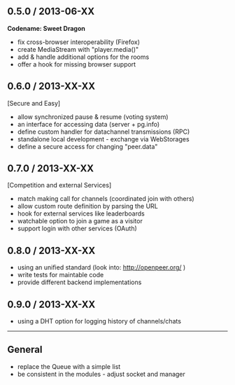 ## 0.5.0 / 2013-06-XX

__Codename: Sweet Dragon__

* fix cross-browser interoperability (Firefox)
* create MediaStream with "player.media()"
* add & handle additional options for the rooms
* offer a hook for missing browser support


## 0.6.0 / 2013-XX-XX

[Secure and Easy]

* allow synchronized pause & resume (voting system)
* an interface for accessing data (server + pg.info)
* define custom handler for datachannel transmissions (RPC)
* standalone local development - exchange via WebStorages
* define a secure access for changing "peer.data"


## 0.7.0 / 2013-XX-XX

[Competition and external Services]

* match making call for channels (coordinated join with others)
* allow custom route definition by parsing the URL
* hook for external services like leaderboards
* watchable option to join a game as a visitor
* support login with other services (OAuth)


## 0.8.0 / 2013-XX-XX

* using an unified standard (look into: http://openpeer.org/ )
* write tests for maintable code
* provide different backend implementations


## 0.9.0 / 2013-XX-XX

* using a DHT option for logging history of channels/chats


____

## General

* replace the Queue with a simple list
* be consistent in the modules - adjust socket and manager

